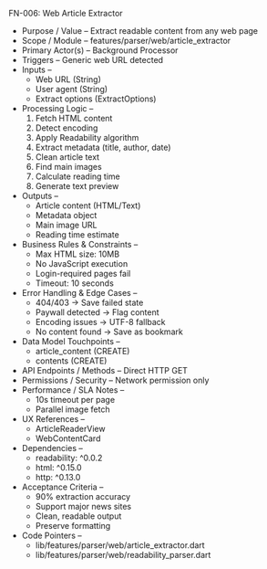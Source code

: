 FN-006: Web Article Extractor
- Purpose / Value – Extract readable content from any web page
- Scope / Module – features/parser/web/article_extractor
- Primary Actor(s) – Background Processor
- Triggers – Generic web URL detected
- Inputs –
  - Web URL (String)
  - User agent (String)
  - Extract options (ExtractOptions)
- Processing Logic –
  1. Fetch HTML content
  2. Detect encoding
  3. Apply Readability algorithm
  4. Extract metadata (title, author, date)
  5. Clean article text
  6. Find main images
  7. Calculate reading time
  8. Generate text preview
- Outputs –
  - Article content (HTML/Text)
  - Metadata object
  - Main image URL
  - Reading time estimate
- Business Rules & Constraints –
  - Max HTML size: 10MB
  - No JavaScript execution
  - Login-required pages fail
  - Timeout: 10 seconds
- Error Handling & Edge Cases –
  - 404/403 → Save failed state
  - Paywall detected → Flag content
  - Encoding issues → UTF-8 fallback
  - No content found → Save as bookmark
- Data Model Touchpoints –
  - article_content (CREATE)
  - contents (CREATE)
- API Endpoints / Methods – Direct HTTP GET
- Permissions / Security – Network permission only
- Performance / SLA Notes –
  - 10s timeout per page
  - Parallel image fetch
- UX References –
  - ArticleReaderView
  - WebContentCard
- Dependencies –
  - readability: ^0.0.2
  - html: ^0.15.0
  - http: ^0.13.0
- Acceptance Criteria –
  - 90% extraction accuracy
  - Support major news sites
  - Clean, readable output
  - Preserve formatting
- Code Pointers –
  - lib/features/parser/web/article_extractor.dart
  - lib/features/parser/web/readability_parser.dart